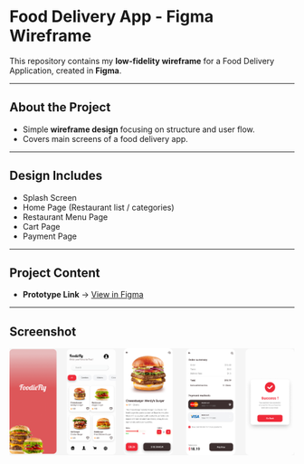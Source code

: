 # Food Delivery App - Figma Wireframe

This repository contains my **low-fidelity wireframe** for a Food Delivery Application, created in **Figma**.  

---

## About the Project
- Simple **wireframe design** focusing on structure and user flow.  
- Covers main screens of a food delivery app.  


---

## Design Includes
- Splash Screen   
- Home Page (Restaurant list / categories)  
- Restaurant Menu Page  
- Cart Page  
- Payment Page 

---

## Project Content
- **Prototype Link** → [View in Figma](https://www.figma.com/design/f9hwLFlvga9N1MSyQ2nF1m/Untitled?node-id=0-1&t=OHKFxlaYXjQR3Q0h-1)

---
  
## Screenshot

![Interface](Interface.png)
